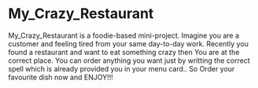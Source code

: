 # My_Crazy_Restaurant
My_Crazy_Restaurant is a foodie-based mini-project. Imagine you are a customer and feeling tired from your same day-to-day work. Recently you found a restaurant and want to eat something crazy then You are at the correct place. You can order anything you want just by writting the correct spell which is already provided you in your menu card..
So Order your favourite dish now and ENJOY!!!
